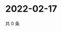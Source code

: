 # 2022-02-17

共 0 条

<!-- BEGIN WEIBO -->
<!-- 最后更新时间 Thu Feb 17 2022 07:00:29 GMT+0800 (China Standard Time) -->

<!-- END WEIBO -->

